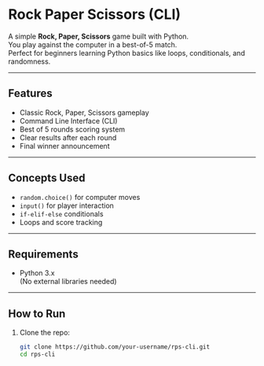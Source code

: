 # Rock Paper Scissors (CLI)

A simple **Rock, Paper, Scissors** game built with Python.  
You play against the computer in a best-of-5 match.  
Perfect for beginners learning Python basics like loops, conditionals, and randomness.

---

## Features

- Classic Rock, Paper, Scissors gameplay
- Command Line Interface (CLI)
- Best of 5 rounds scoring system
- Clear results after each round
- Final winner announcement

---

## Concepts Used

- `random.choice()` for computer moves
- `input()` for player interaction
- `if-elif-else` conditionals
- Loops and score tracking

---

## Requirements

- Python 3.x  
(No external libraries needed)

---

##  How to Run

1. Clone the repo:
   ```bash
   git clone https://github.com/your-username/rps-cli.git
   cd rps-cli
